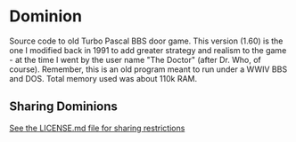 # Dominion
Source code to old Turbo Pascal BBS door game. This version (1.60) is the one I modified back in 1991 to add greater strategy and realism to the game - at the time I went by the user name "The Doctor" (after Dr. Who, of course). Remember, this is an old program meant to run under a WWIV BBS and DOS. Total memory used was about 110k RAM.

## Sharing Dominions
[See the LICENSE.md file for sharing restrictions](LICENSE.md)
